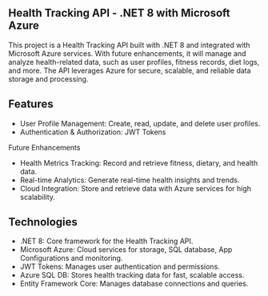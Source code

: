 ## Health Tracking API - .NET 8 with Microsoft Azure
This project is a Health Tracking API built with .NET 8 and integrated with Microsoft Azure services. With future enhancements, it will manage and analyze health-related data, such as user profiles, fitness records, diet logs, and more. The API leverages Azure for secure, scalable, and reliable data storage and processing.

## Features
- User Profile Management: Create, read, update, and delete user profiles.
- Authentication & Authorization: JWT Tokens

Future Enhancements
- Health Metrics Tracking: Record and retrieve fitness, dietary, and health data.
- Real-time Analytics: Generate real-time health insights and trends.
- Cloud Integration: Store and retrieve data with Azure services for high scalability.

## Technologies
- .NET 8: Core framework for the Health Tracking API.
- Microsoft Azure: Cloud services for storage, SQL database, App Configurations and monitoring.
- JWT Tokens: Manages user authentication and permissions.
- Azure SQL DB: Stores health tracking data for fast, scalable access.
- Entity Framework Core: Manages database connections and queries.
